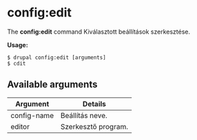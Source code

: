 # config:edit
The **config:edit** command Kiválasztott beállítások szerkesztése.

**Usage:**
```
$ drupal config:edit [arguments] 
$ cdit  
```

## Available arguments
Argument | Details
---------|-------------
config-name | Beállítás neve.
editor | Szerkesztő program.
